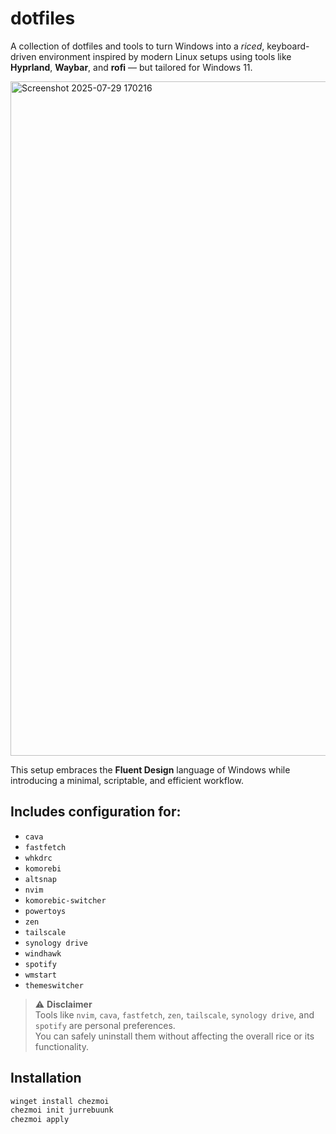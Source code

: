 # dotfiles

A collection of dotfiles and tools to turn Windows into a *riced*, keyboard-driven environment inspired by modern Linux setups using tools like **Hyprland**, **Waybar**, and **rofi** — but tailored for Windows 11.

<img width="2559" height="1079" alt="Screenshot 2025-07-29 170216" src="https://github.com/user-attachments/assets/5e87bb02-bef1-4376-a7e1-601853719320" />

This setup embraces the **Fluent Design** language of Windows while introducing a minimal, scriptable, and efficient workflow.

## Includes configuration for:

- `cava`
- `fastfetch`
- `whkdrc`
- `komorebi`
- `altsnap`
- `nvim`
- `komorebic-switcher`
- `powertoys`
- `zen`
- `tailscale`
- `synology drive`
- `windhawk`
- `spotify`
- `wmstart`
- `themeswitcher`

> ⚠️ **Disclaimer**  
> Tools like `nvim`, `cava`, `fastfetch`, `zen`, `tailscale`, `synology drive`, and `spotify` are personal preferences.  
> You can safely uninstall them without affecting the overall rice or its functionality.

## Installation

```powershell
winget install chezmoi
chezmoi init jurrebuunk
chezmoi apply
